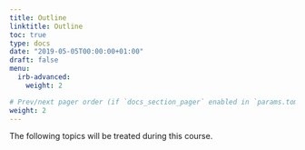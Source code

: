 ```yaml
---
title: Outline
linktitle: Outline
toc: true
type: docs
date: "2019-05-05T00:00:00+01:00"
draft: false
menu:
  irb-advanced:
    weight: 2

# Prev/next pager order (if `docs_section_pager` enabled in `params.toml`)
weight: 2
---
```


The following topics will be treated during this course.

